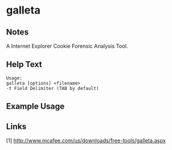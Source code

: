 # galleta

Notes
-------
A Internet Explorer Cookie Forensic Analysis Tool.

Help Text
-------
```
Usage:
galleta [options] <filename>
-t Field Delimiter (TAB by default)
```

Example Usage
-------

Links
-------
[1] http://www.mcafee.com/us/downloads/free-tools/galleta.aspx
